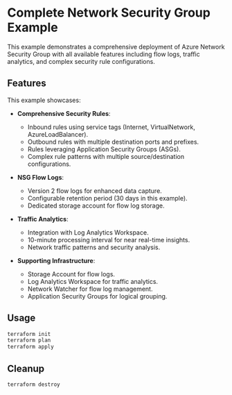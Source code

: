 # Complete Network Security Group Example

This example demonstrates a comprehensive deployment of Azure Network Security Group with all available features including flow logs, traffic analytics, and complex security rule configurations.

## Features

This example showcases:

- **Comprehensive Security Rules**:
  - Inbound rules using service tags (Internet, VirtualNetwork, AzureLoadBalancer).
  - Outbound rules with multiple destination ports and prefixes.
  - Rules leveraging Application Security Groups (ASGs).
  - Complex rule patterns with multiple source/destination configurations.

- **NSG Flow Logs**:
  - Version 2 flow logs for enhanced data capture.
  - Configurable retention period (30 days in this example).
  - Dedicated storage account for flow log storage.

- **Traffic Analytics**:
  - Integration with Log Analytics Workspace.
  - 10-minute processing interval for near real-time insights.
  - Network traffic patterns and security analysis.

- **Supporting Infrastructure**:
  - Storage Account for flow logs.
  - Log Analytics Workspace for traffic analytics.
  - Network Watcher for flow log management.
  - Application Security Groups for logical grouping.

## Usage

```bash
terraform init
terraform plan
terraform apply
```

## Cleanup

```bash
terraform destroy
```